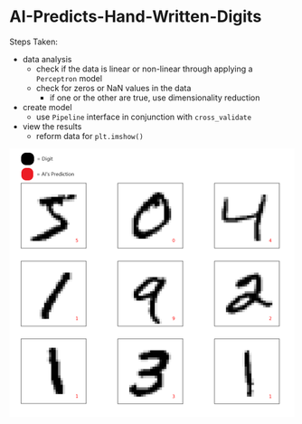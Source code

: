# AI-Predicts-Hand-Written-Digits

Steps Taken:
* data analysis
    * check if the data is linear or non-linear through applying a ```Perceptron``` model
    * check for zeros or NaN values in the data
        * if one or the other are true, use dimensionality reduction
* create model
    * use ```Pipeline``` interface in conjunction with ```cross_validate```
* view the results
    * reform data for ```plt.imshow()```
<img src='img.png'>
